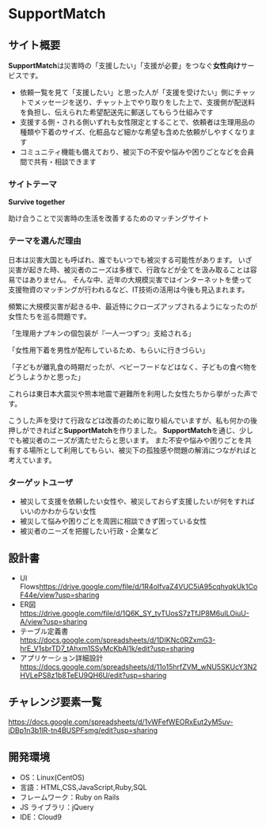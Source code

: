 # SupportMatch


## サイト概要

**SupportMatch**は災害時の「支援したい」「支援が必要」をつなぐ**女性向け**サービスです。

- 依頼一覧を見て「支援したい」と思った人が「支援を受けたい」側にチャットでメッセージを送り、チャット上でやり取りをした上で、支援側が配送料を負担し、伝えられた希望配送先に郵送してもらう仕組みです
- 支援する側・される側いずれも女性限定とすることで、依頼者は生理用品の種類や下着のサイズ、化粧品など細かな希望も含めた依頼がしやすくなります
- コミュニティ機能も備えており、被災下の不安や悩みや困りごとなどを会員間で共有・相談できます

### サイトテーマ

**Survive together**

助け合うことで災害時の生活を改善するためのマッチングサイト

### テーマを選んだ理由

日本は災害大国とも呼ばれ、誰でもいつでも被災する可能性があります。
いざ災害が起きた時、被災者のニーズは多様で、行政などが全てを汲み取ることは容易ではありません。
そんな中、近年の大規模災害ではインターネットを使って支援物資のマッチングが行われるなど、IT技術の活用は今後も見込まれます。

頻繁に大規模災害が起きる中、最近特にクローズアップされるようになったのが女性たちを巡る問題です。

「生理用ナプキンの個包装が『一人一つずつ』支給される」

「女性用下着を男性が配布しているため、もらいに行きづらい」

「子どもが離乳食の時期だったが、ベビーフードなどはなく、子どもの食べ物をどうしようかと思った」

これらは東日本大震災や熊本地震で避難所を利用した女性たちから挙がった声です。

こうした声を受けて行政などは改善のために取り組んでいますが、私も何かの後押しができればと**SupportMatch**を作りました。
**SupportMatch**を通じ、少しでも被災者のニーズが満たせたらと思います。
また不安や悩みや困りごとを共有する場所として利用してもらい、被災下の孤独感や問題の解消につながればと考えています。


### ターゲットユーザ

- 被災して支援を依頼したい女性や、被災しておらず支援したいが何をすればいいのかわからない女性
- 被災して悩みや困りごとを周囲に相談できず困っている女性
- 被災者のニーズを把握したい行政・企業など


## 設計書

- UI Flows<https://drive.google.com/file/d/1R4oIfvaZ4VUC5iA95cqhyqkUk1CoF44e/view?usp=sharing>
- ER図<https://drive.google.com/file/d/1Q6K_SY_tvTUosS7zTfJP8M6uILOiuU-A/view?usp=sharing>
- テーブル定義書<https://docs.google.com/spreadsheets/d/1DIKNc0RZxmG3-hrE_V1sbrTD7_tAhxm1SSyMcKbAl1k/edit?usp=sharing>
- アプリケーション詳細設計<https://docs.google.com/spreadsheets/d/11o15hrfZVM_wNU5SKUcY3N2HVLePS8z1b8TeEU9QH6U/edit?usp=sharing>


## チャレンジ要素一覧

<https://docs.google.com/spreadsheets/d/1vWFefWEORxEut2yM5uv-iDBp1n3b1lR-tn4BUSPFsmg/edit?usp=sharing>


## 開発環境

- OS：Linux(CentOS)
- 言語：HTML,CSS,JavaScript,Ruby,SQL
- フレームワーク：Ruby on Rails
- JS ライブラリ：jQuery
- IDE：Cloud9
